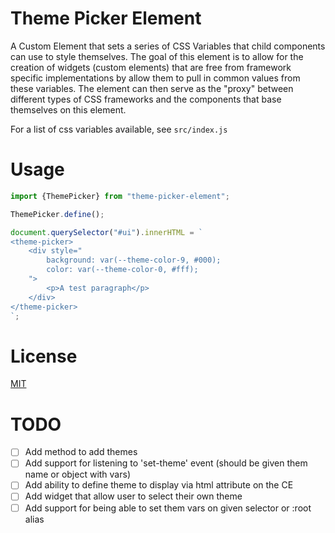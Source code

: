 #   Theme Picker Element

A Custom Element that sets a series of CSS Variables that child components can use to style themselves.  The goal of this element is to allow for the creation of widgets (custom elements) that are free from framework specific implementations by allow them to pull in common values from these variables. The element can then serve as the "proxy" between different types of CSS frameworks and the components that base themselves on this element. 

For a list of css variables available, see `src/index.js`

#   Usage

```javascript
import {ThemePicker} from "theme-picker-element";

ThemePicker.define();

document.querySelector("#ui").innerHTML = `
<theme-picker>
    <div style="
        background: var(--theme-color-9, #000);
        color: var(--theme-color-0, #fff);
    ">
        <p>A test paragraph</p>
    </div>
</theme-picker>
`;

```

# License

[MIT](LICENSE)


# TODO

- [ ] Add method to add themes
- [ ] Add support for listening to 'set-theme' event (should be given them name or object with vars)
- [ ] Add ability to define theme to display via html attribute on the CE
- [ ] Add widget that allow user to select their own theme
- [ ] Add support for being able to set them vars on given selector or :root alias
